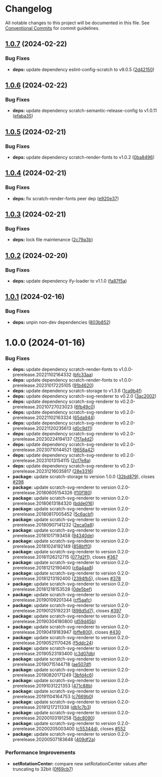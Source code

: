 # Changelog

All notable changes to this project will be documented in this file. See
[Conventional Commits](https://conventionalcommits.org) for commit guidelines.

## [1.0.7](https://github.com/scratchfoundation/scratch-render/compare/v1.0.6...v1.0.7) (2024-02-22)


### Bug Fixes

* **deps:** update dependency eslint-config-scratch to v9.0.5 ([2d42150](https://github.com/scratchfoundation/scratch-render/commit/2d42150547b79457155dea6d6810afe59c97b4c4))

## [1.0.6](https://github.com/scratchfoundation/scratch-render/compare/v1.0.5...v1.0.6) (2024-02-22)


### Bug Fixes

* **deps:** update dependency scratch-semantic-release-config to v1.0.11 ([efaba35](https://github.com/scratchfoundation/scratch-render/commit/efaba353f973da7a4787cca28ebc7e0bd7f71c00))

## [1.0.5](https://github.com/scratchfoundation/scratch-render/compare/v1.0.4...v1.0.5) (2024-02-21)


### Bug Fixes

* **deps:** update dependency scratch-render-fonts to v1.0.2 ([0ba8496](https://github.com/scratchfoundation/scratch-render/commit/0ba84961d4b5ba38c185a56e8843fd3a7bd25340))

## [1.0.4](https://github.com/scratchfoundation/scratch-render/compare/v1.0.3...v1.0.4) (2024-02-21)


### Bug Fixes

* **deps:** fix scratch-render-fonts peer dep ([e920e37](https://github.com/scratchfoundation/scratch-render/commit/e920e37a62aafc64cbccb447025b540c9ce9180f))

## [1.0.3](https://github.com/scratchfoundation/scratch-render/compare/v1.0.2...v1.0.3) (2024-02-21)


### Bug Fixes

* **deps:** lock file maintenance ([2c79a3b](https://github.com/scratchfoundation/scratch-render/commit/2c79a3b3ba87d276eaac4fd4c3b89ebe40f8cf33))

## [1.0.2](https://github.com/scratchfoundation/scratch-render/compare/v1.0.1...v1.0.2) (2024-02-20)


### Bug Fixes

* **deps:** update dependency ify-loader to v1.1.0 ([fa87f5a](https://github.com/scratchfoundation/scratch-render/commit/fa87f5a1932447b88fd346e0111b2585201a0719))

## [1.0.1](https://github.com/scratchfoundation/scratch-render/compare/v1.0.0...v1.0.1) (2024-02-16)


### Bug Fixes

* **deps:** unpin non-dev dependencies ([803b852](https://github.com/scratchfoundation/scratch-render/commit/803b8521a09ca7635716cd58a573521db28e7814))

# 1.0.0 (2024-01-16)


### Bug Fixes

* **deps:** update dependency scratch-render-fonts to v1.0.0-prerelease.20221102164332 ([bfc33aa](https://github.com/scratchfoundation/scratch-render/commit/bfc33aab93ffb4cf702799340da69eee8b932413))
* **deps:** update dependency scratch-render-fonts to v1.0.0-prerelease.20231017225105 ([91b4620](https://github.com/scratchfoundation/scratch-render/commit/91b462079c09b5c736819074c7909f6c65282dda))
* **deps:** update dependency scratch-storage to v1.3.6 ([1ca9b4f](https://github.com/scratchfoundation/scratch-render/commit/1ca9b4f0704a6d106c6655773ab67d3f75de3b0e))
* **deps:** update dependency scratch-svg-renderer to v0.2.0 ([3ac2002](https://github.com/scratchfoundation/scratch-render/commit/3ac200259619c8b232a71182a3c1cdb2c5339b90))
* **deps:** update dependency scratch-svg-renderer to v0.2.0-prerelease.20210727023023 ([6fb49c0](https://github.com/scratchfoundation/scratch-render/commit/6fb49c0f8b6f42922a0d01d963815603e7618d0a))
* **deps:** update dependency scratch-svg-renderer to v0.2.0-prerelease.20221102163324 ([65da944](https://github.com/scratchfoundation/scratch-render/commit/65da94416a76fb0b6af1217ddd8d27f9aed96cd6))
* **deps:** update dependency scratch-svg-renderer to v0.2.0-prerelease.20221120235613 ([d0c9d11](https://github.com/scratchfoundation/scratch-render/commit/d0c9d11bf1b44ddff015fc77a5a8bdbaa4cca4e3))
* **deps:** update dependency scratch-svg-renderer to v0.2.0-prerelease.20230224194137 ([7f7a4d2](https://github.com/scratchfoundation/scratch-render/commit/7f7a4d23d649b59c8000754ec3eccc4e2be0c2b2))
* **deps:** update dependency scratch-svg-renderer to v0.2.0-prerelease.20230710144521 ([9658a42](https://github.com/scratchfoundation/scratch-render/commit/9658a42142bf585ff468240f04253cbdb5387f91))
* **deps:** update dependency scratch-svg-renderer to v0.2.0-prerelease.20231013154115 ([2cf7e8a](https://github.com/scratchfoundation/scratch-render/commit/2cf7e8ad4110fc78a4aa7b6724707b7ff5d165b1))
* **deps:** update dependency scratch-svg-renderer to v0.2.0-prerelease.20231216035817 ([28e3316](https://github.com/scratchfoundation/scratch-render/commit/28e3316b400415a808c1adfb960b06d51585a472))
* **package:** update scratch-storage to version 1.0.0 ([32bd879](https://github.com/scratchfoundation/scratch-render/commit/32bd87933ab275ded80bef6f2ac8e50894bbc9ff)), closes [#298](https://github.com/scratchfoundation/scratch-render/issues/298)
* **package:** update scratch-svg-renderer to version 0.2.0-prerelease.20180605154326 ([f10f180](https://github.com/scratchfoundation/scratch-render/commit/f10f18042e6a931c21d779a10b90a87d552094f7))
* **package:** update scratch-svg-renderer to version 0.2.0-prerelease.20180613184320 ([bdde016](https://github.com/scratchfoundation/scratch-render/commit/bdde0168ae6d4d92497288cb9c5317dc41d767ef))
* **package:** update scratch-svg-renderer to version 0.2.0-prerelease.20180817005452 ([5c6acbf](https://github.com/scratchfoundation/scratch-render/commit/5c6acbfb73e0e9267251447e0ad9a6aa79ae7add))
* **package:** update scratch-svg-renderer to version 0.2.0-prerelease.20180907141232 ([2eca0a8](https://github.com/scratchfoundation/scratch-render/commit/2eca0a8326a6100125c2767e8f78aa4da6912232))
* **package:** update scratch-svg-renderer to version 0.2.0-prerelease.20181017193458 ([94340de](https://github.com/scratchfoundation/scratch-render/commit/94340deba8263d4e2833ddb905e4644eeb8c8d54))
* **package:** update scratch-svg-renderer to version 0.2.0-prerelease.20181024192149 ([858bff0](https://github.com/scratchfoundation/scratch-render/commit/858bff09e1d07f9fad4510c36e5d3432f09324e6))
* **package:** update scratch-svg-renderer to version 0.2.0-prerelease.20181126212715 ([077d2f1](https://github.com/scratchfoundation/scratch-render/commit/077d2f1d6958d4cad03710989f3702e6a9891232)), closes [#367](https://github.com/scratchfoundation/scratch-render/issues/367)
* **package:** update scratch-svg-renderer to version 0.2.0-prerelease.20181212190400 ([c6a4aa8](https://github.com/scratchfoundation/scratch-render/commit/c6a4aa870e7a50f3898e27db08eabd0556449b80))
* **package:** update scratch-svg-renderer to version 0.2.0-prerelease.20181213192400 ([2394fb5](https://github.com/scratchfoundation/scratch-render/commit/2394fb5610d5517a1bc3c090c05086b5209f82d2)), closes [#378](https://github.com/scratchfoundation/scratch-render/issues/378)
* **package:** update scratch-svg-renderer to version 0.2.0-prerelease.20181218153528 ([0de5bef](https://github.com/scratchfoundation/scratch-render/commit/0de5befa4fd8aab8994ebe6f3d85fd0494399ac2))
* **package:** update scratch-svg-renderer to version 0.2.0-prerelease.20190109201344 ([cf5aafc](https://github.com/scratchfoundation/scratch-render/commit/cf5aafc12fce7b6ad75b4e085587c098fbb3c45e))
* **package:** update scratch-svg-renderer to version 0.2.0-prerelease.20190125192231 ([898d5d7](https://github.com/scratchfoundation/scratch-render/commit/898d5d7885113868b2c339ee44a60164ae4b30bd)), closes [#397](https://github.com/scratchfoundation/scratch-render/issues/397)
* **package:** update scratch-svg-renderer to version 0.2.0-prerelease.20190304180800 ([d59d45b](https://github.com/scratchfoundation/scratch-render/commit/d59d45b6c81ce2a097940f0c61975f12387890c4))
* **package:** update scratch-svg-renderer to version 0.2.0-prerelease.20190419183947 ([bffe800](https://github.com/scratchfoundation/scratch-render/commit/bffe80086e3bf13fa1370a997b8d0ac7d25dc077)), closes [#430](https://github.com/scratchfoundation/scratch-render/issues/430)
* **package:** update scratch-svg-renderer to version 0.2.0-prerelease.20190521170426 ([f5ddc24](https://github.com/scratchfoundation/scratch-render/commit/f5ddc24c7ee50682827e1b0e40a4cb04ff8cce3c))
* **package:** update scratch-svg-renderer to version 0.2.0-prerelease.20190523193400 ([c3d07db](https://github.com/scratchfoundation/scratch-render/commit/c3d07db39af5422fc170482ad5abfb9746dd9ec5))
* **package:** update scratch-svg-renderer to version 0.2.0-prerelease.20190715144718 ([ae507df](https://github.com/scratchfoundation/scratch-render/commit/ae507dfabbc8a31533802527ecb140a6033aa0ca))
* **package:** update scratch-svg-renderer to version 0.2.0-prerelease.20190820171249 ([3bfd4c6](https://github.com/scratchfoundation/scratch-render/commit/3bfd4c65fbec09923ca5f726973884a3e6c96bda))
* **package:** update scratch-svg-renderer to version 0.2.0-prerelease.20191031221353 ([471c88b](https://github.com/scratchfoundation/scratch-render/commit/471c88b8503aeafb6fbaac7de8a9654b044a22b0))
* **package:** update scratch-svg-renderer to version 0.2.0-prerelease.20191104164753 ([c7669b0](https://github.com/scratchfoundation/scratch-render/commit/c7669b00cff1680d267911cefc1c7d55c290a578))
* **package:** update scratch-svg-renderer to version 0.2.0-prerelease.20191217211338 ([db1c7b3](https://github.com/scratchfoundation/scratch-render/commit/db1c7b3b2d43cf08193182abcb12554f9b0dc658))
* **package:** update scratch-svg-renderer to version 0.2.0-prerelease.20200103191258 ([5dc8090](https://github.com/scratchfoundation/scratch-render/commit/5dc809014e220f9a36d8199d3b3f0dce2d6ba536))
* **package:** update scratch-svg-renderer to version 0.2.0-prerelease.20200205003400 ([c55344d](https://github.com/scratchfoundation/scratch-render/commit/c55344d55baac2e25a4b0b037085a37d36bf3f1f)), closes [#552](https://github.com/scratchfoundation/scratch-render/issues/552)
* **package:** update scratch-svg-renderer to version 0.2.0-prerelease.20200507183648 ([409df2a](https://github.com/scratchfoundation/scratch-render/commit/409df2a74d0a6956448e7fc84e09e5bb2d045763))


### Performance Improvements

* **setRotationCenter:** compare new setRotationCenter values after truncating to 32bit ([0f69cb7](https://github.com/scratchfoundation/scratch-render/commit/0f69cb7f7c117983448ae58fdf7bf040aa16b039))
